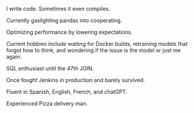 I write code. Sometimes it even compiles.

Currently gaslighting pandas into cooperating.

Optimizing performance by lowering expectations.

Current hobbies include waiting for Docker builds, retraining models that forgot how to think, and wondering if the issue is the model or just me again.

SQL enthusiast until the 47th JOIN.

Once fought Jenkins in production and barely survived.

Fluent in Spanish, English, French, and chatGPT.

Experienced Pizza delivery man. 

